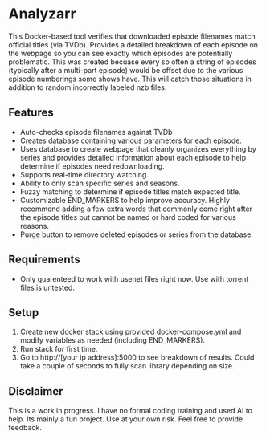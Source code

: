 # Analyzarr

This Docker-based tool verifies that downloaded episode filenames match official titles (via TVDb). Provides a detailed breakdown of each episode on the webpage so you can see exactly which episodes are potentially problematic. This was created becuase every so often a string of episodes (typically after a multi-part episode) would be offset due to the various episode numberings some shows have. This will catch those situations in addition to random incorrectly labeled nzb files.  

## Features

- Auto-checks episode filenames against TVDb
- Creates database containing various parameters for each episode.
- Uses database to create webpage that cleanly organizes everything by series and provides detailed information about each episode to help determine if episodes need redownloading.
- Supports real-time directory watching.
- Ability to only scan specific series and seasons.
- Fuzzy matching to determine if episode titles match expected title.
- Customizable END_MARKERS to help improve accuracy. Highly recommend adding a few extra words that commonly come right after the episode titles but cannot be named or hard coded for various reasons.
- Purge button to remove deleted episodes or series from the database.

## Requirements

- Only guarenteed to work with usenet files right now. Use with torrent files is untested.    
  
## Setup

1. Create new docker stack using provided docker-compose.yml and modify variables as needed (including END_MARKERS).
2. Run stack for first time.
3. Go to http://[your ip address]:5000 to see breakdown of results. Could take a couple of seconds to fully scan library depending on size. 

## Disclaimer

This is a work in progress. I have no formal coding training and used AI to help. Its mainly a fun project. Use at your own risk. Feel free to provide feedback. 
